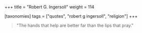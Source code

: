 +++
title = "Robert G. Ingersoll"
weight = 114

[taxonomies]
tags = ["quotes", "robert g ingersoll", "religion"]
+++

> "The hands that help are better far than the lips that pray."
